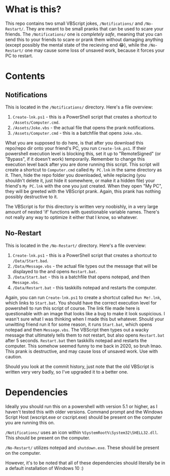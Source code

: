 # What is this?
This repo contains two small VBScript jokes, `/Notifications/` and `/No-Restart/`. They are meant to be small pranks that can be used to scare your friends. The `/Notifications/` one is *completely safe*, meaning that you can send this to your friends to scare or prank them without damaging anything (except possibly the mental state of the recieving end 😂), while the `/No-Restart/` one may cause some loss of unsaved work, because it forces your PC to restart. 

# Contents
## Notifications
This is located in the `/Notifications/` directory. Here's a file overview:
  1) `Create-lnk.ps1` - this is a PowerShell script that creates a shortcut to `/Assets/Computer.cmd`.
  2) `/Assets/Joke.vbs` - the actual file that opens the prank notifications.
  3) `/Assets/Computer.cmd` - this is a batchfile that opens `Joke.vbs`.

What you are supposed to do here, is that after you download this repo/repo dir onto your friend's PC, you run `Create-lnk.ps1`. If their powershell execution level is blocking this, set it up to "RemoteSigned" (or "Bypass", if it doesn't work) temporarily. Remember to change this execution level back after you are done running this script. This script will create a shortcut to `Computer.cmd` called `My PC.lnk` in the same directory as it. Then, hide the repo folder you downloaded, while replacing (you shouldn't delete it, just hide it somewhere, or make it a hidden file) your friend's `My PC.lnk` with the one you just created. When they open "My PC", they will be greeted with the VBScript prank. Again, this prank has nothing possibly destructive to it.

The VBScript is for this directory is written very noobishly, in a very large amount of nested 'if' functions with questionable variable names. There's not really any way to optimize it either that I know, so whatever.

## No-Restart
This is located in the `/No-Restart/` directory. Here's a file overview:
  1) `Create-lnk.ps1` - this is a PowerShell script that creates a shortcut to `/Data/Start.bad`.
  2) `/Data/Message.vbs` - the actual file types out the message that will be displayed to the and opens `Restart.bat`.
  3) `/Data/Start.bat` - this is a batchfile that opens notepad, and then `Message.vbs`.
  4) `/Data/Restart.bat` - this taskkills notepad and restarts the computer.

Again, you can run `Create-lnk.ps1` to create a shortcut called `Run Me!.lnk`, which links to `Start.bat`. You should have the correct execution level for powershell to run this script of course. The link file made here is questionable with an image that looks like a bug to make it look suspicious. I wasn't sure what I was thinking when I made this but whatever. Should your unwitting friend run it for some reason, it runs `Start.bat`, which opens notepad and then `Message.vbs`. The VBScript then types out a wacky message that ultimately tells them to not restart, but also opens `Restart.bat` after 5 seconds. `Restart.bat` then taskkills notepad and restarts the computer. This somehow seemed funny to me back in 2020, so bruh lmao. This prank is destructive, and may cause loss of unsaved work. Use with caution.

Should you look at the commit history, just note that the old VBScript is written very very badly, so I've upgraded it to a better one.

# Dependencies
Ideally you should run this on a powershell with version 5.1 or higher, as I haven't tested this with older versions. Command prompt and the Windows Script Host (wscript.exe or cscript.exe) should be present on the computer you are running this on. 

`/Notifications/` uses an icon within `%SystemRoot%\System32\SHELL32.dll`. This should be present on the computer.

`/No-Restart/` utilizes notepad and `shutdown.exe`. These should be present on the computer.

However, it's to be noted that all of these dependencies should literally be in a default installation of Windows 10 :)
